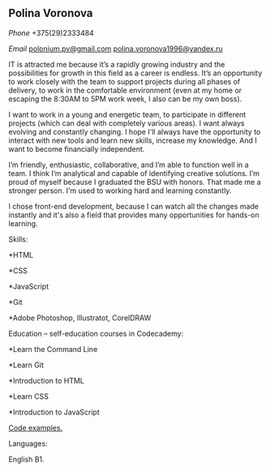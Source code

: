 ## Polina Voronova ##

*Phone* +375(29)2333484

*Email* polonium.pv@gmail.com polina.voronova1996@yandex.ru 


IT is attracted me because it’s a rapidly growing industry and the possibilities for growth in this field as a career is endless. It’s an opportunity to work closely with the team to support projects during all phases of delivery, to work in the comfortable environment (even at my home or escaping the 8:30AM to 5PM work week, I also can be my own boss).

I want to work in a young and energetic team, to participate in different projects (which can deal with completely various areas). I want always evolving and constantly changing. I hope I'll always have the opportunity to interact with new tools and learn new skills, increase my knowledge. And I want to become financially independent.

I’m friendly, enthusiastic, collaborative, and I’m able to function well in a team. I think I’m analytical and capable of identifying creative solutions. I’m proud of myself because I graduated the BSU with honors. That made me a stronger person. I'm used to working hard and learning constantly.

I chose front-end development, because I can watch all the changes made instantly and it's also a field that provides many opportunities for hands-on learning. 

Skills:

*HTML

*CSS

*JavaScript

*Git

*Adobe Photoshop, Illustratot, CorelDRAW

Education – self-education courses in Codecademy: 

*Learn the Command Line	

*Learn Git

*Introduction to HTML

*Learn CSS

*Introduction to JavaScript

[Code examples.](https://github.com/polinavoronova/js-tasks)

Languages:

English B1.




